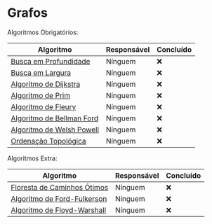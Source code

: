 # Grafos

Algoritmos Obrigatórios:

| Algoritmo | Responsável | Concluído |
|---|---|---|
| <a href="./Algoritmos Obrigatórios/Busca em Profundidade">Busca em Profundidade</a> | Nínguem | :x: |
| <a href="./Algoritmos Obrigatórios/Busca em Largura">Busca em Largura</a> | Nínguem | :x: |
| <a href="./Algoritmos Obrigatórios/Algoritmo de Dijkstra">Algoritmo de Dijkstra</a> | Nínguem | :x: |
| <a href="./Algoritmos Obrigatórios/Algoritmo de Prim">Algoritmo de Prim</a> | Nínguem | :x: |
| <a href="./Algoritmos Obrigatórios/Algoritmo de Fleury">Algoritmo de Fleury</a> | Nínguem | :x: |
| <a href="./Algoritmos Obrigatórios/Algoritmo de Bellman Ford">Algoritmo de Bellman Ford</a> | Nínguem | :x: |
| <a href="./Algoritmos Obrigatórios/Algoritmo de Welsh Powell">Algoritmo de Welsh Powell</a> | Nínguem | :x: |
| <a href="./Algoritmos Obrigatórios/Ordenação Topológica">Ordenação Topológica</a> | Nínguem | :x: |

Algoritmos Extra:

| Algoritmo | Responsável | Concluído |
|---|---|---|
| <a href="./Algoritmos Extra/Floresta de Caminhos Ótimos">Floresta de Caminhos Ótimos</a> | Nínguem | :x: |
| <a href="./Algoritmos Extra/Algoritmo de Ford-Fulkerson">Algoritmo de Ford-Fulkerson</a> | Nínguem | :x: |
| <a href="./Algoritmos Extra/Algoritmo de Floyd-Warshall">Algoritmo de Floyd-Warshall</a> | Nínguem | :x: |
